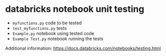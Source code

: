 # databricks notebook unit testing

* `myfunctions.py` code to be tested
* `test_myfunctions.py` tests
* `Example.py` notebook using tested code
* `Example Test.py` notebook running the tests

Additional information: https://docs.databricks.com/notebooks/testing.html
